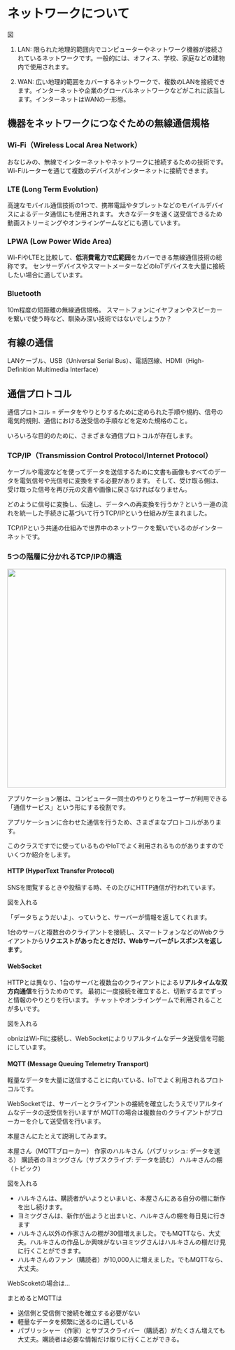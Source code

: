 # ネットワークについて

図

1. LAN: 限られた地理的範囲内でコンピューターやネットワーク機器が接続されているネットワークです。一般的には、オフィス、学校、家庭などの建物内で使用されます。

2. WAN: 広い地理的範囲をカバーするネットワークで、複数のLANを接続できます。インターネットや企業のグローバルネットワークなどがこれに該当します。インターネットはWANの一形態。



## 機器をネットワークにつなぐための無線通信規格


### Wi-Fi（Wireless Local Area Network）
おなじみの、無線でインターネットやネットワークに接続するための技術です。
Wi-Fiルーターを通じて複数のデバイスがインターネットに接続できます。

### LTE (Long Term Evolution)
高速なモバイル通信技術の1つで、携帯電話やタブレットなどのモバイルデバイスによるデータ通信にも使用されます。
大きなデータを速く送受信できるため動画ストリーミングやオンラインゲームなどにも適しています。

### LPWA (Low Power Wide Area)  
Wi-FiやLTEと比較して、**低消費電力で広範囲**をカバーできる無線通信技術の総称です。
センサーデバイスやスマートメーターなどのIoTデバイスを大量に接続したい場合に適しています。

### Bluetooth
10m程度の短距離の無線通信規格。
スマートフォンにイヤフォンやスピーカーを繋いで使う時など、馴染み深い技術ではないでしょうか？


## 有線の通信

LANケーブル、USB（Universal Serial Bus）、電話回線、HDMI（High-Definition Multimedia Interface）



## 通信プロトコル

通信プロトコル = データをやりとりするために定められた手順や規約、信号の電気的規則、通信における送受信の手順などを定めた規格のこと。

いろいろな目的のために、さまざまな通信プロトコルが存在します。



### TCP/IP（Transmission Control Protocol/Internet Protocol）

ケーブルや電波などを使ってデータを送信するために文書も画像もすべてのデータを電気信号や光信号に変換をする必要があります。
そして、受け取る側は、受け取った信号を再び元の文書や画像に戻さなければなりません。

どのように信号に変換し、伝達し、データへの再変換を行うか？という一連の流れを統一した手続きに基づいて行うTCP/IPという仕組みが生まれました。

TCP/IPという共通の仕組みで世界中のネットワークを繋いでいるのがインターネットです。

### 5つの階層に分かれるTCP/IPの構造 

<img src= "https://i.gyazo.com/90e20bb6a7b8074cc81b34beb7a60793.png" width="500">


アプリケーション層は、コンピューター同士のやりとりをユーザーが利用できる「通信サービス」という形にする役割です。

アプリケーションに合わせた通信を行うため、さまざまなプロトコルがあります。

このクラスですでに使っているものやIoTでよく利用されるものがありますのでいくつか紹介をします。




#### HTTP (HyperText Transfer Protocol)



SNSを閲覧するときや投稿する時、そのたびにHTTP通信が行われています。

図を入れる

「データちょうだいよ」、っていうと、サーバーが情報を返してくれます。

1台のサーバと複数台のクライアントを接続し、スマートフォンなどのWebクライアントから**リクエストがあったときだけ、Webサーバーがレスポンスを返します**。





#### **WebSocket**

HTTPとは異なり、1台のサーバと複数台のクライアントによる**リアルタイムな双方向通信**を行うためのです。
最初に一度接続を確立すると、切断するまでずっと情報のやりとりを行います。
チャットやオンラインゲームで利用されることが多いです。

図を入れる

obnizはWi-Fiに接続し、WebSocketによりリアルタイムなデータ送受信を可能にしています。




#### **MQTT (Message Queuing Telemetry Transport)**
軽量なデータを大量に送信することに向いている、IoTでよく利用されるプロトコルです。

WebSocketでは、サーバーとクライアントの接続を確立したうえでリアルタイムなデータの送受信を行いますが
MQTTの場合は複数台のクライアントがブローカーを介して送受信を行います。

本屋さんにたとえて説明してみます。


本屋さん（MQTTブローカー）
作家のハルキさん（パブリッシュ: データを送る）
購読者のヨミツグさん（サブスクライブ: データを読む）
ハルキさんの棚（トピック）


図を入れる


- ハルキさんは、購読者がいようといまいと、本屋さんにある自分の棚に新作を出し続けます。
- ヨミツグさんは、新作が出ようと出まいと、ハルキさんの棚を毎日見に行きます
- ハルキさん以外の作家さんの棚が30個増えました。でもMQTTなら、大丈夫。ハルキさんの作品しか興味がないヨミツグさんはハルキさんの棚だけ見に行くことができます。
- ハルキさんのファン（購読者）が10,000人に増えました。でもMQTTなら、大丈夫。

WebScoketの場合は...

まとめるとMQTTは
- 送信側と受信側で接続を確立する必要がない
- 軽量なデータを頻繁に送るのに適している
- パブリッシャー（作家）とサブスクライバー（購読者）がたくさん増えても大丈夫。購読者は必要な情報だけ取りに行くことができる。
